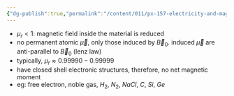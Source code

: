 ```yaml
---
{"dg-publish":true,"permalink":"/content/011/px-157-electricity-and-magnetism/px-157-c-magnetic-fields/px-157-c10b-diamagnetic-materials/","noteIcon":"1","created":"2025-08-27T13:14:00.235+01:00","updated":"2024-11-26T20:10:09.000+00:00"}
---
```


- $\mu_{r}<1:$ magnetic field inside the material is reduced
- no permanent atomic $\vec\mu$, only those induced by $\vec B_{0}$. induced $\vec\mu$ are anti-parallel to $\vec B_{0}$ (lenz law)
- typically, $\mu_{r}\approx 0.99990-0.99999$
- have closed shell electronic structures, therefore, no net magnetic moment
- eg: free electron, noble gas, $H_{2}$, $N_{2}$, $NaCl$, $C$, $Si$, $Ge$
